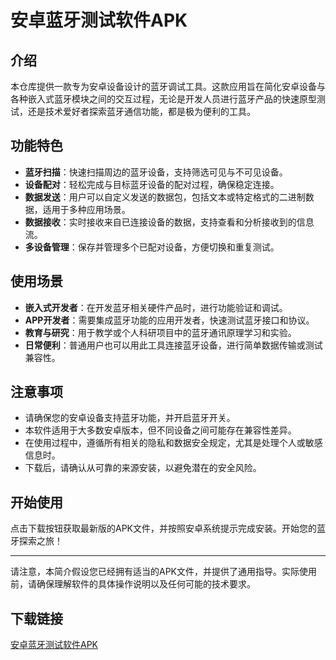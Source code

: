 # 安卓蓝牙测试软件APK

## 介绍

本仓库提供一款专为安卓设备设计的蓝牙调试工具。这款应用旨在简化安卓设备与各种嵌入式蓝牙模块之间的交互过程，无论是开发人员进行蓝牙产品的快速原型测试，还是技术爱好者探索蓝牙通信功能，都是极为便利的工具。

## 功能特色

- **蓝牙扫描**：快速扫描周边的蓝牙设备，支持筛选可见与不可见设备。
- **设备配对**：轻松完成与目标蓝牙设备的配对过程，确保稳定连接。
- **数据发送**：用户可以自定义发送的数据包，包括文本或特定格式的二进制数据，适用于多种应用场景。
- **数据接收**：实时接收来自已连接设备的数据，支持查看和分析接收到的信息流。
- **多设备管理**：保存并管理多个已配对设备，方便切换和重复测试。

## 使用场景

- **嵌入式开发者**：在开发蓝牙相关硬件产品时，进行功能验证和调试。
- **APP开发者**：需要集成蓝牙功能的应用开发者，快速测试蓝牙接口和协议。
- **教育与研究**：用于教学或个人科研项目中的蓝牙通讯原理学习和实验。
- **日常便利**：普通用户也可以用此工具连接蓝牙设备，进行简单数据传输或测试兼容性。

## 注意事项

- 请确保您的安卓设备支持蓝牙功能，并开启蓝牙开关。
- 本软件适用于大多数安卓版本，但不同设备之间可能存在兼容性差异。
- 在使用过程中，遵循所有相关的隐私和数据安全规定，尤其是处理个人或敏感信息时。
- 下载后，请确认从可靠的来源安装，以避免潜在的安全风险。

## 开始使用

点击下载按钮获取最新版的APK文件，并按照安卓系统提示完成安装。开始您的蓝牙探索之旅！

---

请注意，本简介假设您已经拥有适当的APK文件，并提供了通用指导。实际使用前，请确保理解软件的具体操作说明以及任何可能的技术要求。

## 下载链接

[安卓蓝牙测试软件APK](https://pan.quark.cn/s/09651f91d63f)
